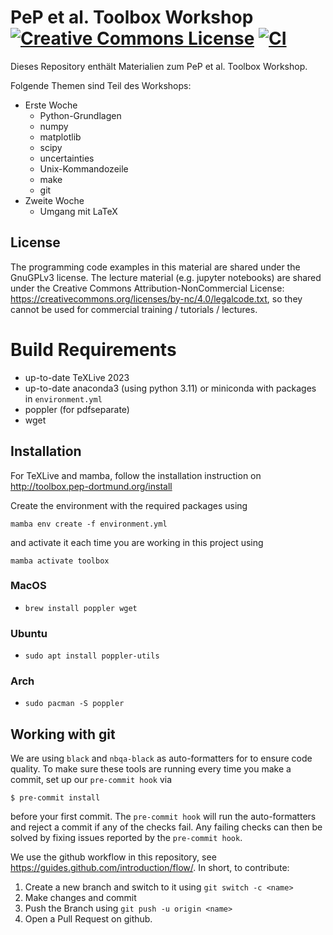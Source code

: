 # PeP et al. Toolbox Workshop <a rel="license" href="http://creativecommons.org/licenses/by-nc/4.0/"><img alt="Creative Commons License" style="border-width:0" src="https://i.creativecommons.org/l/by-nc/4.0/88x31.png" /></a> [![CI](https://github.com/pep-dortmund/toolbox-workshop/actions/workflows/ci.yml/badge.svg)](https://github.com/pep-dortmund/toolbox-workshop/actions/workflows/ci.yml)

Dieses Repository enthält Materialien zum PeP et al. Toolbox Workshop.

Folgende Themen sind Teil des Workshops:

 - Erste Woche
   - Python-Grundlagen
   - numpy
   - matplotlib
   - scipy
   - uncertainties
   - Unix-Kommandozeile
   - make
   - git
 - Zweite Woche
   - Umgang mit LaTeX

## License

The programming code examples in this material are shared under the GnuGPLv3 license.
The lecture material (e.g. jupyter notebooks) are shared under the Creative Commons Attribution-NonCommercial License: https://creativecommons.org/licenses/by-nc/4.0/legalcode.txt, so they cannot be used for commercial training / tutorials / lectures.


# Build Requirements

- up-to-date TeXLive 2023
- up-to-date anaconda3 (using python 3.11) or miniconda with packages in `environment.yml`
- poppler (for pdfseparate)
- wget

## Installation

For TeXLive and mamba, follow the installation instruction on
http://toolbox.pep-dortmund.org/install

Create the environment with the required packages using

```
mamba env create -f environment.yml
```

and activate it each time you are working in this project using

```
mamba activate toolbox
```

### MacOS

- `brew install poppler wget`

### Ubuntu

- `sudo apt install poppler-utils`

### Arch

- `sudo pacman -S poppler`


## Working with git
We are using `black` and `nbqa-black` as auto-formatters for to ensure code quality. 
To make sure these tools are running every time you make a commit, set up our 
``pre-commit hook`` via
```
$ pre-commit install
```
before your first commit. The `pre-commit hook` will run the auto-formatters and
reject a commit if any of the checks fail. Any failing checks can then be solved
by fixing issues reported by the `pre-commit hook`.


We use the github workflow in this repository, see <https://guides.github.com/introduction/flow/>.
In short, to contribute:

1. Create a new branch and switch to it using `git switch -c <name>`
1. Make changes and commit
1. Push the Branch using `git push -u origin <name>`
1. Open a Pull Request on github.
